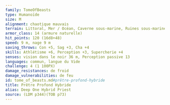 ```yaml
---
family: TomeOfBeasts
type: Humanoïde
size: M
alignment: chaotique mauvais
terrain: Littoral, Mer / Océan, Caverne sous-marine, Ruines sous-marines
armor_class: 14 (armure naturelle)
hit_points: 120 (16d8+48)
speed: 9 m, nage 9 m
saving_throws: Con +5, Sag +3, Cha +4
skills: Athlétisme +6, Perception +3, Supercherie +4
senses: vision dans le noir 36 m, Perception passive 13
languages: commun, langue du Vide
challenge: 4 (1 100PX)
damage_resistances: de froid
damage_vulnerabilities: de feu
id: tome_of_beasts.md#prêtre-profond-hybride
title: Prêtre Profond Hybride
alias: Deep One Hybrid Priest
source: (LDM p344)(TOB p73)
---
```


